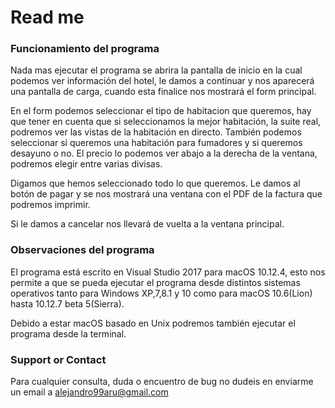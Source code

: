 # Read me

### Funcionamiento del programa

Nada mas ejecutar el programa se abrira la pantalla de inicio en la cual podemos ver información del hotel, le damos a continuar y nos aparecerá una pantalla de carga, cuando esta finalice nos mostrará el form principal.

En el form podemos seleccionar el tipo de habitacion que queremos, hay que tener en cuenta que si seleccionamos la mejor habitación, la suite real, podremos ver las vistas de la habitación en directo. También podemos seleccionar si queremos una habitación para fumadores y si queremos desayuno o no. El precio lo podemos ver abajo a la derecha de la ventana, podremos elegir entre varias divisas.

Digamos que hemos seleccionado todo lo que queremos. Le damos al botón de pagar y se nos mostrará una ventana con el PDF de la factura que podremos imprimir.

Si le damos a cancelar nos llevará de vuelta a la ventana principal.

### Observaciones del programa

El programa está escrito en Visual Studio 2017 para macOS 10.12.4, esto nos permite a que se pueda ejecutar el programa desde distintos sistemas operativos tanto para Windows XP,7,8.1 y 10 como para macOS 10.6(Lion) hasta 10.12.7 beta 5(Sierra).

Debido a estar macOS basado en Unix podremos también ejecutar el programa desde la terminal.


### Support or Contact

Para cualquier consulta, duda o encuentro de bug no dudeis en enviarme un email a alejandro99aru@gmail.com
